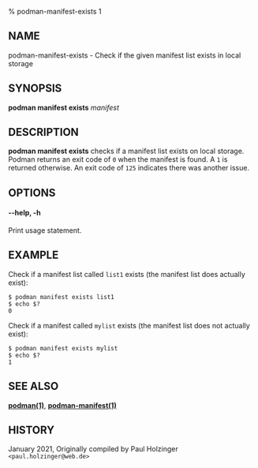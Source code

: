 % podman-manifest-exists 1

## NAME
podman\-manifest\-exists - Check if the given manifest list exists in local storage

## SYNOPSIS
**podman manifest exists** *manifest*

## DESCRIPTION
**podman manifest exists** checks if a manifest list exists on local storage.
Podman returns an exit code of `0` when the manifest is found. A `1` is
returned otherwise.
An exit code of `125` indicates there was another issue.


## OPTIONS

#### **--help**, **-h**

Print usage statement.

## EXAMPLE

Check if a manifest list called `list1` exists (the manifest list does actually exist):
```
$ podman manifest exists list1
$ echo $?
0
```

Check if a manifest called `mylist` exists (the manifest list does not actually exist):
```
$ podman manifest exists mylist
$ echo $?
1
```

## SEE ALSO
**[podman(1)](podman.1.md)**, **[podman-manifest(1)](podman-manifest.1.md)**

## HISTORY
January 2021, Originally compiled by Paul Holzinger `<paul.holzinger@web.de>`
